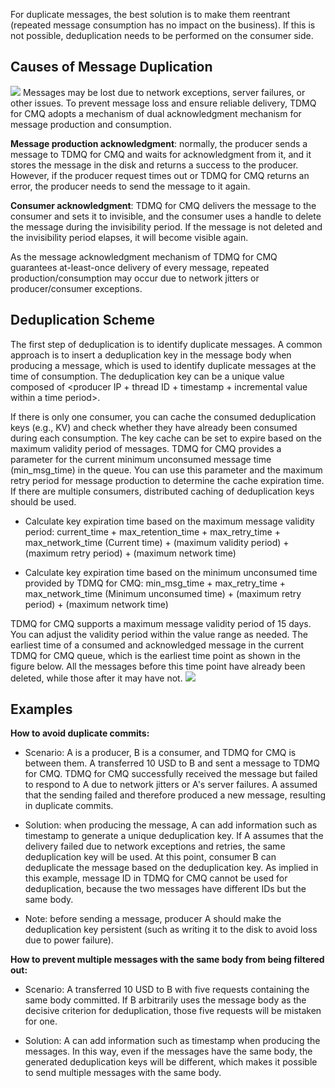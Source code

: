 For duplicate messages, the best solution is to make them reentrant (repeated message consumption has no impact on the business). If this is not possible, deduplication needs to be performed on the consumer side.

## Causes of Message Duplication

![](https://main.qcloudimg.com/raw/a705e5969a503b19fce600ae4b2927be.png)
Messages may be lost due to network exceptions, server failures, or other issues. To prevent message loss and ensure reliable delivery, TDMQ for CMQ adopts a mechanism of dual acknowledgment mechanism for message production and consumption.

**Message production acknowledgment**: normally, the producer sends a message to TDMQ for CMQ and waits for acknowledgment from it, and it stores the message in the disk and returns a success to the producer. However, if the producer request times out or TDMQ for CMQ returns an error, the producer needs to send the message to it again.

**Consumer acknowledgment**: TDMQ for CMQ delivers the message to the consumer and sets it to invisible, and the consumer uses a handle to delete the message during the invisibility period. If the message is not deleted and the invisibility period elapses, it will become visible again.

As the message acknowledgment mechanism of TDMQ for CMQ guarantees at-least-once delivery of every message, repeated production/consumption may occur due to network jitters or producer/consumer exceptions.


## Deduplication Scheme
The first step of deduplication is to identify duplicate messages. A common approach is to insert a deduplication key in the message body when producing a message, which is used to identify duplicate messages at the time of consumption. The deduplication key can be a unique value composed of <producer IP + thread ID + timestamp + incremental value within a time period>.

If there is only one consumer, you can cache the consumed deduplication keys (e.g., KV) and check whether they have already been consumed during each consumption. The key cache can be set to expire based on the maximum validity period of messages. TDMQ for CMQ provides a parameter for the current minimum unconsumed message time (min_msg_time) in the queue. You can use this parameter and the maximum retry period for message production to determine the cache expiration time.
If there are multiple consumers, distributed caching of deduplication keys should be used.

-	Calculate key expiration time based on the maximum message validity period:
current_time + max_retention_time + max_retry_time + max_network_time
(Current time) + (maximum validity period) + (maximum retry period) + (maximum network time)

-	Calculate key expiration time based on the minimum unconsumed time provided by TDMQ for CMQ:
min_msg_time + max_retry_time + max_network_time
(Minimum unconsumed time) + (maximum retry period) + (maximum network time)

 TDMQ for CMQ supports a maximum message validity period of 15 days. You can adjust the validity period within the value range as needed.
 The earliest time of a consumed and acknowledged message in the current TDMQ for CMQ queue, which is the earliest time point as shown in the figure below. All the messages before this time point have already been deleted, while those after it may have not.
![](https://mc.qcloudimg.com/static/img/dbff4055c9fa8a10160ff59a830c016c/image.jpg)



## Examples
**How to avoid duplicate commits:**

- Scenario: A is a producer, B is a consumer, and TDMQ for CMQ is between them. A transferred 10 USD to B and sent a message to TDMQ for CMQ. TDMQ for CMQ successfully received the message but failed to respond to A due to network jitters or A's server failures. A assumed that the sending failed and therefore produced a new message, resulting in duplicate commits.

- Solution: when producing the message, A can add information such as timestamp to generate a unique deduplication key. If A assumes that the delivery failed due to network exceptions and retries, the same deduplication key will be used. At this point, consumer B can deduplicate the message based on the deduplication key.
As implied in this example, message ID in TDMQ for CMQ cannot be used for deduplication, because the two messages have different IDs but the same body.

- Note: before sending a message, producer A should make the deduplication key persistent (such as writing it to the disk to avoid loss due to power failure).

**How to prevent multiple messages with the same body from being filtered out:**

- Scenario: A transferred 10 USD to B with five requests containing the same body committed. If B arbitrarily uses the message body as the decisive criterion for deduplication, those five requests will be mistaken for one.

- Solution: A can add information such as timestamp when producing the messages. In this way, even if the messages have the same body, the generated deduplication keys will be different, which makes it possible to send multiple messages with the same body.
